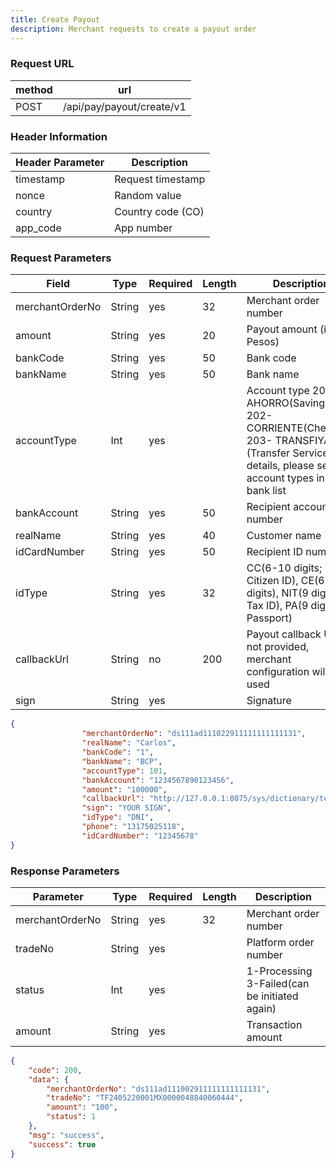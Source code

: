 ```yaml
---
title: Create Payout
description: Merchant requests to create a payout order
---
```


### Request URL

| method | url                       |
| ------ | ------------------------- |
| POST   | /api/pay/payout/create/v1 |

### Header Information

| Header Parameter | Description       |
|-----------------|-------------------|
| timestamp       | Request timestamp |
| nonce          | Random value      |
| country        | Country code (CO) |
| app_code       | App number        |

### Request Parameters

| Field           | Type   | Required | Length | Description                                                                                  |
| --------------- | ------ |----------|--------|----------------------------------------------------------------------------------------------|
| merchantOrderNo | String | yes      | 32     | Merchant order number                                                                        |
| amount          | String | yes      | 20     | Payout amount (in Pesos)                                                                     |
| bankCode        | String | yes      | 50     | Bank code                                                                                    |
| bankName        | String | yes      | 50     | Bank name                                                                                    |
| accountType     | Int    | yes      |        | Account type 201-AHORRO(Savings) 202-CORRIENTE(Checking) 203- TRANSFIYA (Transfer Service)  For details, please see the account types in the bank list |
| bankAccount     | String | yes      | 50     | Recipient account number                                                                     |
| realName        | String | yes      | 40     | Customer name                                                                                |
| idCardNumber    | String | yes      | 50     | Recipient ID number                                                                          |
| idType          | String | yes      | 32     | CC(6-10 digits; Citizen ID), CE(6-10 digits), NIT(9 digits; Tax ID), PA(9 digits; Passport)  |
| callbackUrl     | String | no       | 200    | Payout callback URL, if not provided, merchant configuration will be used                    |
| sign            | String | yes      |        | Signature                                                                                    |

```json title="Request Example"
{
                "merchantOrderNo": "ds111ad111022911111111111131",
                "realName": "Carlos",
                "bankCode": "1",
                "bankName": "BCP",
                "accountType": 101,
                "bankAccount": "1234567890123456",
                "amount": "100000",
                "callbackUrl": "http://127.0.0.1:8075/sys/dictionary/test",
                "sign": "YOUR SIGN",
                "idType": "DNI",
                "phone": "13175025118",
                "idCardNumber": "12345678"
}
```

### Response Parameters

| Parameter       | Type   | Required | Length | Description                                    |
| --------------- | ------ | -------- | ------ | ---------------------------------------------- |
| merchantOrderNo | String | yes      | 32     | Merchant order number                          |
| tradeNo        | String | yes      |        | Platform order number                          |
| status         | Int    | yes      |        | 1-Processing 3-Failed(can be initiated again)  |
| amount         | String | yes      |        | Transaction amount                             |

```json title="Response Example"
{
    "code": 200,
    "data": {
        "merchantOrderNo": "ds111ad111002911111111111131",
        "tradeNo": "TF2405220001MX0000048840060444",
        "amount": "100",
        "status": 1
    },
    "msg": "success",
    "success": true
}
```
